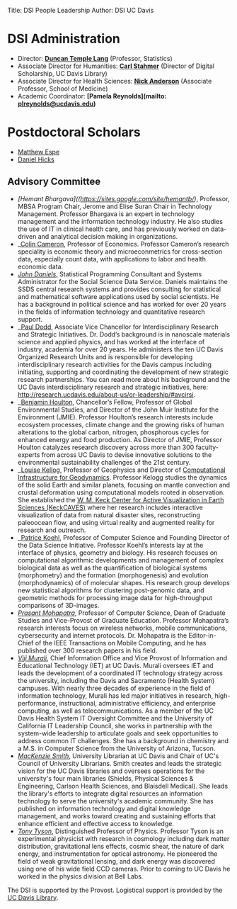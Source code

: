 ﻿Title: DSI People Leadership
Author: DSI UC Davis

# DSI Administration

* Director: __[Duncan Temple Lang](http://www.stat.ucdavis.edu/~duncan)__  (Professor, Statistics)
* Associate Director for Humanities: __[Carl Stahmer](http://www.carlstahmer.com/)__   (Director of Digital Scholarship, UC Davis Library)
* Associate Director for Health Sciences: __[Nick Anderson](http://www.ucdmc.ucdavis.edu/publish/providerbio/search/11634)__  (Associate Professor, School of Medicine)
* Academic Coordinator: __[Pamela Reynolds](mailto: plreynolds@ucdavis.edu)__


# Postdoctoral Scholars
* [Matthew Espe](https://mespe.github.io/)
* [Daniel Hicks](http://dhicks.github.io/)

## Advisory Committee

* _[Hemant Bhargava]((https://sites.google.com/site/hemantb/)_, Professor, MBSA Program Chair, Jerome and Elise Suran Chair in Technology Management. Professor Bhargava is an expert in technology management and the information technology industry. He also studies the use of IT in clinical health care, and has previously worked on data-driven and analytical decision making in organizations.
* _[Colin Cameron](http://cameron.econ.ucdavis.edu/), Professor of Economics. Professor Cameron’s research speciality is economic theory and microeconmetrics for cross-section data, especially count data, with applications to labor and health economic data. 
* _[John Daniels](http://socialscience.ucdavis.edu/about-iss/people/john-daniels-ssds-statistical-programming-consultant)_, Statistical Programming Consultant and Systems Administrator for the Social Science Data Service. Daniels maintains the SSDS central research systems and provides consulting for statistical and mathematical software applications used by social scientists. He has a background in political science and has worked for over 20 years in the fields of information technology and quantitative research support.
* _[Paul Dodd](http://research.ucdavis.edu/about-us/or-leadership/#avcirsi), Associate Vice Chancellor for Interdisciplinary Research and Strategic Initiatives. Dr. Dodd’s background is in nanoscale materials science and applied physics, and has worked at the interface of industry, academia for over 20 years. He administers the ten UC Davis Organized Research Units and is responsible for developing interdisciplinary research activities for the Davis campus including initiating, supporting and coordinating the development of new strategic research partnerships. You can read more about his background and the UC Davis interdisciplinary research and strategic initiatives, here: http://research.ucdavis.edu/about-us/or-leadership/#avcirsi.
* _[Benjamin Houlton](https://www.bzhoulton.com/), Chancellor’s Fellow, Professor of Global Environmental Studies, and Director of the John Muir Institute for the Environment (JMIE). Professor Houlton’s research interests include ecosystem processes, climate change and the growing risks of human alterations to the global carbon, nitrogen, phosphorous cycles for enhanced energy and food production. As Director of JMIE, Professor Houlton catalyzes research discovery across more than 300 faculty-experts from across UC Davis to devise innovative solutions to the environmental sustainability challenges of the 21st century.
* _[Louise Kellog](http://geology.ucdavis.edu/people/faculty/kellogg.php), Professor of Geophysics and Director of [Computational Infrastructure for Geodynamics](https://geodynamics.org/). Professor Kelogg studies the dynamics of the solid Earth and similar planets, focusing on mantle convection and crustal deformation using computational models rooted in observation. She established the [W. M. Keck Center for Active Visualization in Earth Sciences (KeckCAVES)](http://keckcaves.org/) where her research includes interactive visualization of data from natural disaster sites, reconstructing paleoocean flow, and using virtual reality and augmented reality for research and outreach.
* _[Patrice Koehl](http://web.cs.ucdavis.edu/~koehl/), Professor of Computer Science and Founding Director of the Data Science Initiative. Professor Koehl’s interests lay at the interface of physics, geometry and biology. His research focuses on computational algorithmic developments and management of complex biological data as well as the quantification of biological systems (morphometry) and the formation (morphogenesis) and evolution (morphodynamics) of of molecular shapes. His research group develops new statistical algorithms for clustering post-genomic data, and geometric methods for processing image data for high-throughput comparisons of 3D-images.
* _[Prasant Mohapatra](https://faculty.engineering.ucdavis.edu/mohapatra/biography/)_, Professor of Computer Science, Dean of Graduate Studies and Vice-Provost of Graduate Education. Professor Mohapatra’s research interests focus on wireless networks, mobile communications, cybersecurity and internet protocols. Dr. Mohapatra is the Editor-in-Chief of the IEEE Transactions on Mobile Computing, and he has published over 300 research papers in his field.
* _[Viji Murali](https://iet.ucdavis.edu/cio)_, Chief Information Office and Vice Provost of Information and Educational Technology (IET) at UC Davis. Murali oversees IET and leads the development of a coordinated IT technology strategy across the university, including the Davis and Sacramento (Health System) campuses. With nearly three decades of experience in the field of information technology, Murali has led major initiatives in research, high-performance, instructional, administrative efficiency, and enterprise computing, as well as telecommunications. As a member of the UC Davis Health System IT Oversight Committee and the University of California IT Leadership Council, she works in partnership with the system-wide leadership to articulate goals and seek opportunities to address common IT challenges. She has a background in chemistry and a M.S. in Computer Science from the University of Arizona, Tucson.
* _[MacKenzie Smith](https://www.library.ucdavis.edu/about/university-librarian/)_, University Librarian at UC Davis and Chair of UC's Council of University Librarians. Smith creates and leads the strategic vision for the UC Davis libraries and oversees operations for the university's four main libraries (Shields, Physical Sciences & Engineering, Carlson Health Sciences, and Blaisdell Medical). She leads the library's efforts to integrate digital resources an information technology to serve the university's academic community. She has published on information technology and digital knowledge management, and works toward creating and sustaining efforts that enhance efficient and effective access to knowledge.
* _[Tony Tyson](http://tyson.ucdavis.edu/)_, Distinguished Professor of Physics. Professor Tyson is an experimental physicist with research in cosmology including dark matter distribution, gravitational lens effects, cosmic shear, the nature of dark energy, and instrumentation for optical astronomy. He pioneered the field of weak gravitational lensing, and dark energy was discovered using one of his wide field CCD cameras. Prior to coming to UC Davis he worked in the physics division at Bell Labs.

The DSI is supported by the Provost. Logistical support is provided by the [UC Davis Library](https://www.library.ucdavis.edu/).

